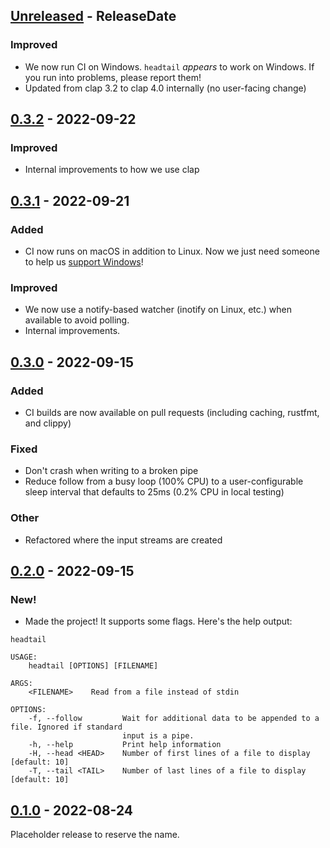 <!-- next-header -->
## [Unreleased] - ReleaseDate

### Improved

- We now run CI on Windows. `headtail` _appears_ to work on Windows. If you run into problems, please report them!
- Updated from clap 3.2 to clap 4.0 internally (no user-facing change)

## [0.3.2] - 2022-09-22

### Improved

- Internal improvements to how we use clap

## [0.3.1] - 2022-09-21

### Added

- CI now runs on macOS in addition to Linux. Now we just need someone to help us [support Windows](https://github.com/CleanCut/headtail/issues/21)!

### Improved

- We now use a notify-based watcher (inotify on Linux, etc.) when available to avoid polling.
- Internal improvements.

## [0.3.0] - 2022-09-15

### Added

- CI builds are now available on pull requests (including caching, rustfmt, and clippy)

### Fixed

- Don't crash when writing to a broken pipe
- Reduce follow from a busy loop (100% CPU) to a user-configurable sleep interval that defaults to 25ms (0.2% CPU in local testing)

### Other

- Refactored where the input streams are created


## [0.2.0] - 2022-09-15

### New!

- Made the project! It supports some flags. Here's the help output:

```
headtail 

USAGE:
    headtail [OPTIONS] [FILENAME]

ARGS:
    <FILENAME>    Read from a file instead of stdin

OPTIONS:
    -f, --follow         Wait for additional data to be appended to a file. Ignored if standard
                         input is a pipe.
    -h, --help           Print help information
    -H, --head <HEAD>    Number of first lines of a file to display [default: 10]
    -T, --tail <TAIL>    Number of last lines of a file to display [default: 10]
```

## [0.1.0] - 2022-08-24

Placeholder release to reserve the name.

<!-- next-url -->
[Unreleased]: https://github.com/CleanCut/headtail/compare/v0.3.2...HEAD
[0.3.2]: https://github.com/CleanCut/headtail/compare/v0.3.1...v0.3.2
[0.3.1]: https://github.com/CleanCut/headtail/compare/v0.3.0...v0.3.1
[0.3.0]: https://github.com/CleanCut/headtail/compare/v0.2.0...v0.3.0
[0.2.0]: https://github.com/CleanCut/headtail/compare/v0.1.0...v0.2.0
[0.1.0]: https://github.com/CleanCut/headtail/compare/v0.0.0...v0.1.0
